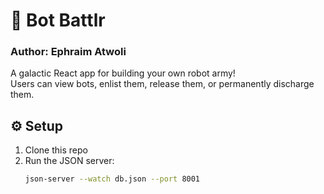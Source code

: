 # 🤖 Bot Battlr

### Author: Ephraim Atwoli

A galactic React app for building your own robot army!  
Users can view bots, enlist them, release them, or permanently discharge them.

## ⚙️ Setup

1. Clone this repo
2. Run the JSON server:
   ```bash
   json-server --watch db.json --port 8001
   ```
